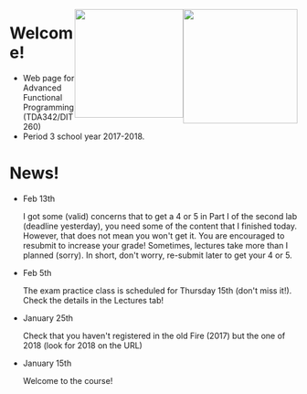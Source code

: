 <!-- Added weird extra section, because otherwise Alejandro's does not appear -->
<!-- ## Empty -->
<!-- --- -->

<img style="float:right"
     class="img"
     src="https://www.chalmers.se/SiteCollectionImages/Logotyper/Chalmers%20logotyp/AvancezChalmers_black_centered.png"
     height="200">
<img style="float:right"
     class="img-circle"
     src="http://upload.wikimedia.org/wikipedia/en/8/82/G%C3%B6teborgs_universitet_seal.svg"
     height="190">


# Welcome!

  * Web page for Advanced Functional Programming (TDA342/DIT260)
  * Period 3 school year 2017-2018.


# News!

* Feb 13th

  <div class = "alert alert-info">
    I got some (valid) concerns that to get a 4 or 5 in Part I of the
    second lab (deadline yesterday), you need some of the content
    that I finished today. However, that does not mean you won't get
    it. You are encouraged to resubmit to increase your grade!
    Sometimes, lectures take more than I planned (sorry). In short,
    don't worry, re-submit later to get your 4 or 5.
  </div>

* Feb 5th

  <div class = "alert alert-info">
     The exam practice class is scheduled for Thursday 15th (don't miss it!). 
     Check the details in the Lectures tab!
  </div>

* January 25th

  <div class = "alert alert-info">
     Check that you haven't registered in the old Fire (2017) but 
     the one of 2018 (look for 2018 on the URL) 
  </div>

* January 15th

  <div class = "alert alert-info">
     Welcome to the course!
  </div>
